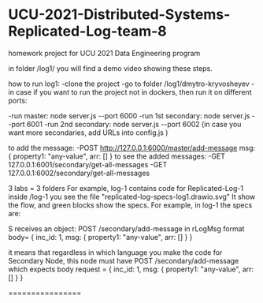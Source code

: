 # UCU-2021-Distributed-Systems-Replicated-Log-team-8
homework project for UCU 2021 Data Engineering program 

in folder /log1/ you will find a demo video showing these steps.

how to run log1:
-clone the project
-go to folder /log1/dmytro-kryvosheyev
-in case if you want to run the project not in dockers, then run it on different ports:

-run master:   node server.js --port 6000
-run 1st secondary:  node server.js --port 6001
-run 2nd secondary:  node server.js --port 6002
(in case you want more secondaries, add URLs into config.js )

to add the message:
-POST http://127.0.0.1:6000/master/add-message
msg:  {  property1: "any-value",
                          arr: []
                    }
to see the added messages:
-GET 127.0.0.1:6001/secondary/get-all-messages
-GET 127.0.0.1:6002/secondary/get-all-messages  

                 


3 labs = 3 folders
For example, log-1 contains code for Replicated-Log-1
inside /log-1  you see the file "replicated-log-specs-log1.drawio.svg"
It show the flow, and green blocks show the specs.
For example, in log-1 the specs are:
 
S receives an object:
POST  /secondary/add-message
in rLogMsg format
   body= {
          inc_id: 1,
          msg:  {  property1: "any-value",
                          arr: []
                    }
     }
     
it means that regardless in which language you make the code for Secondary Node, 
this node must have POST  /secondary/add-message   
which expects body request = {
          inc_id: 1,
          msg:  {  property1: "any-value",
                          arr: []
                    }
     }
     
================
